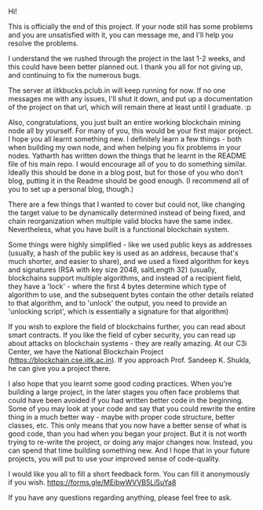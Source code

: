 Hi!

This is officially the end of this project. If your node still has some problems and you are unsatisfied with it, you can message me, and I'll help you resolve the problems.

I understand the we rushed through the project in the last 1-2 weeks, and this could have been better planned out. I thank you all for not giving up, and continuing to fix the numerous bugs. 

The server at iitkbucks.pclub.in will keep running for now. If no one messages me with any issues, I'll shut it down, and put up a documentation of the project on that url, which will remain there at least until I graduate. :p 

Also, congratulations, you just built an entire working blockchain mining node all by yourself. For many of you, this would be your first major project. I hope you all learnt something new. I definitely learn a few things - both when building my own node, and when helping you fix problems in your nodes. Yatharth has written down the things that he learnt in the README file of his main repo. I would encourage all of you to do something similar. Ideally this should be done in a blog post, but for those of you who don't blog, putting it in the Readme should be good enough. (I recommend all of you to set up a personal blog, though.)

There are a few things that I wanted to cover but could not, like changing the target value to be dynamically determined instead of being fixed, and chain reorganization when multiple valid blocks have the same index. Nevertheless, what you have built is a functional blockchain system.

Some things were highly simplified - like we used public keys as addresses (usually, a hash of the public key is used as an address, because that's much shorter, and easier to share), and we used a fixed algorithm for keys and signatures (RSA with key size 2048, saltLength 32) (usually, blockchains support multiple algorithms, and instead of a recipient field, they have a 'lock' - where the first 4 bytes determine which type of algorithm to use, and the subsequent bytes contain the other details related to that algorithm, and to 'unlock' the output, you need to provide an 'unlocking script', which is essentially a signature for that algorithm)

If you wish to explore the field of blockchains further, you can read about smart contracts. If you like the field of cyber security, you can read up about attacks on blockchain systems - they are really amazing. At our C3i Center, we have the National Blockchain Project (https://blockchain.cse.iitk.ac.in). If you approach Prof. Sandeep K. Shukla, he can give you a project there.

I also hope that you learnt some good coding practices. When you're building a large project, in the later stages you often face problems that could have been avoided if you had written better code in the beginning. Some of you may look at your code and say that you could rewrite the entire thing in a much better way - maybe with proper code structure, better classes, etc. This only means that you now have a better sense of what is good code, than you had when you began your project. But it is not worth trying to re-write the project, or doing any major changes now. Instead, you can spend that time building something new. And I hope that in your future projects, you will put to use your improved sense of code-quality.

I would like you all to fill a short feedback form. You can fill it anonymously if you wish. https://forms.gle/MEibwWVVB5LiSuYa8

If you have any questions regarding anything, please feel free to ask.
